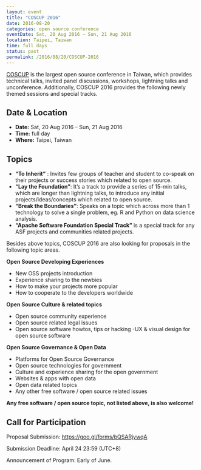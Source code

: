 ```yaml
---
layout: event
title: "COSCUP 2016"
date: 2016-08-20
categories: open source conference
eventDate: Sat, 20 Aug 2016 – Sun, 21 Aug 2016
location: Taipei, Taiwan
time: full days
status: past
permalink: /2016/08/20/COSCUP-2016
---
```


[COSCUP](https://en.wikipedia.org/wiki/COSCUP) is the largest open source conference in Taiwan,
which provides technical talks, invited panel discussions, workshops, lightning talks and unconference. Additionally, COSCUP 2016 provides the following newly themed sessions and special tracks.

## Date & Location

- **Date:** Sat, 20 Aug 2016 – Sun, 21 Aug 2016
- **Time:** full day
- **Where:** Taipei, Taiwan

## Topics

- **“To Inherit”** : Invites few groups of teacher and student to co-speak on their projects or success stories which related to open source.
- **“Lay the Foundation”**: It’s a track to provide a series of 15-min talks, which are longer than lightning talks, to introduce any initial projects/ideas/concepts which related to open source.
- **“Break the Boundaries”**: Speaks on a topic which across more than 1 technology to solve a single problem, eg. R and Python on data science analysis.
- **“Apache Software Foundation Special Track”** is a special track for any ASF projects and communities related projects.

Besides above topics, COSCUP 2016 are also looking for proposals in the following topic areas.

**Open Source Developing Experiences**

- New OSS projects introduction
- Experience sharing to the newbies
- How to make your projects more popular
- How to cooperate to the developers worldwide

**Open Source Culture & related topics**

- Open source community experience
- Open source related legal issues
- Open source software howtos, tips or hacking
  -UX & visual design for open source software

**Open Source Governance & Open Data**

- Platforms for Open Source Governance
- Open source technologies for government
- Culture and experience sharing for the open government
- Websites & apps with open data
- Open data related topics
- Any other free software / open source related issues

**Any free software / open source topic, not listed above, is also welcome!**

## Call for Participation

Proposal Submission: https://goo.gl/forms/bQSARjywqA

Submission Deadline: April 24 23:59 (UTC+8)

Announcement of Program: Early of June.
